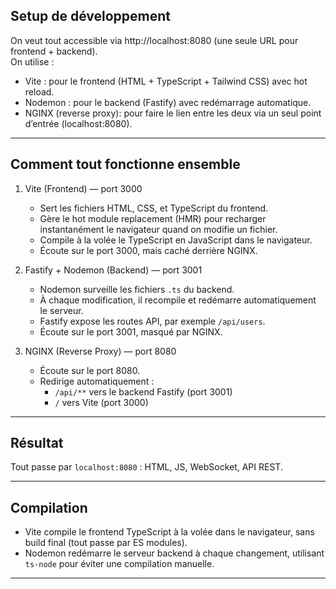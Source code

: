 ## Setup de développement
On veut tout accessible via http://localhost:8080 (une seule URL pour frontend + backend).  
On utilise :  
- Vite : pour le frontend (HTML + TypeScript + Tailwind CSS) avec hot reload.  
- Nodemon : pour le backend (Fastify) avec redémarrage automatique.  
- NGINX (reverse proxy): pour faire le lien entre les deux via un seul point d’entrée (localhost:8080).

---

## Comment tout fonctionne ensemble

1. Vite (Frontend) — port 3000  
   - Sert les fichiers HTML, CSS, et TypeScript du frontend.  
   - Gère le hot module replacement (HMR) pour recharger instantanément le navigateur quand on modifie un fichier.  
   - Compile à la volée le TypeScript en JavaScript dans le navigateur.  
   - Écoute sur le port 3000, mais caché derrière NGINX.

2. Fastify + Nodemon (Backend) — port 3001  
   - Nodemon surveille les fichiers `.ts` du backend.  
   - À chaque modification, il recompile et redémarre automatiquement le serveur.  
   - Fastify expose les routes API, par exemple `/api/users`.  
   - Écoute sur le port 3001, masqué par NGINX.

3. NGINX (Reverse Proxy) — port 8080  
   - Écoute sur le port 8080.  
   - Redirige automatiquement :  
     - `/api/**` vers le backend Fastify (port 3001)  
     - `/` vers Vite (port 3000)

---

## Résultat  
Tout passe par `localhost:8080` : HTML, JS, WebSocket, API REST.

---

## Compilation  
- Vite compile le frontend TypeScript à la volée dans le navigateur, sans build final (tout passe par ES modules).  
- Nodemon redémarre le serveur backend à chaque changement, utilisant `ts-node` pour éviter une compilation manuelle.

---